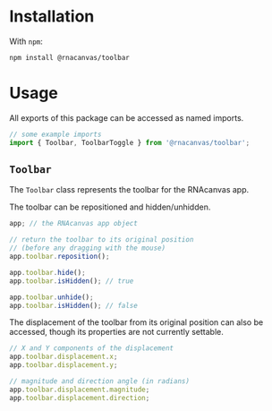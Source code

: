 # Installation

With `npm`:

```
npm install @rnacanvas/toolbar
```

# Usage

All exports of this package can be accessed as named imports.

```javascript
// some example imports
import { Toolbar, ToolbarToggle } from '@rnacanvas/toolbar';
```

## `Toolbar`

The `Toolbar` class represents the toolbar for the RNAcanvas app.

The toolbar can be repositioned and hidden/unhidden.

```javascript
app; // the RNAcanvas app object

// return the toolbar to its original position
// (before any dragging with the mouse)
app.toolbar.reposition();

app.toolbar.hide();
app.toolbar.isHidden(); // true

app.toolbar.unhide();
app.toolbar.isHidden(); // false
```

The displacement of the toolbar from its original position can also be accessed,
though its properties are not currently settable.

```javascript
// X and Y components of the displacement
app.toolbar.displacement.x;
app.toolbar.displacement.y;

// magnitude and direction angle (in radians)
app.toolbar.displacement.magnitude;
app.toolbar.displacement.direction;
```
